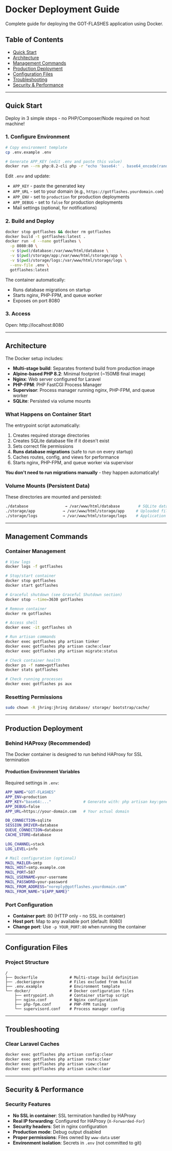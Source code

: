 # Docker Deployment Guide

Complete guide for deploying the GOT-FLASHES application using Docker.

## Table of Contents

- [Quick Start](#quick-start)
- [Architecture](#architecture)
- [Management Commands](#management-commands)
- [Production Deployment](#production-deployment)
- [Configuration Files](#configuration-files)
- [Troubleshooting](#troubleshooting)
- [Security & Performance](#security--performance)

---

## Quick Start

Deploy in 3 simple steps - no PHP/Composer/Node required on host machine!

### 1. Configure Environment

```bash
# Copy environment template
cp .env.example .env

# Generate APP_KEY (edit .env and paste this value)
docker run --rm php:8.2-cli php -r "echo 'base64:' . base64_encode(random_bytes(32)) . PHP_EOL;"
```

Edit `.env` and update:
- `APP_KEY` - paste the generated key
- `APP_URL` - set to your domain (e.g., `https://gotflashes.yourdomain.com`)
- `APP_ENV` - set to `production` for production deployments
- `APP_DEBUG` - set to `false` for production deployments
- Mail settings (optional, for notifications)

### 2. Build and Deploy

```bash
docker stop gotflashes && docker rm gotflashes
docker build -t gotflashes:latest .
docker run -d --name gotflashes \
  -p 8080:80 \
  -v $(pwd)/database:/var/www/html/database \
  -v $(pwd)/storage/app:/var/www/html/storage/app \
  -v $(pwd)/storage/logs:/var/www/html/storage/logs \
  --env-file .env \
  gotflashes:latest
```

The container automatically:
- Runs database migrations on startup
- Starts nginx, PHP-FPM, and queue worker
- Exposes on port 8080

### 3. Access

Open: http://localhost:8080

---

## Architecture

The Docker setup includes:

- **Multi-stage build**: Separates frontend build from production image
- **Alpine-based PHP 8.2**: Minimal footprint (~150MB final image)
- **Nginx**: Web server configured for Laravel
- **PHP-FPM**: PHP FastCGI Process Manager
- **Supervisor**: Process manager running nginx, PHP-FPM, and queue worker
- **SQLite**: Persisted via volume mounts

### What Happens on Container Start

The entrypoint script automatically:
1. Creates required storage directories
2. Creates SQLite database file if it doesn't exist
3. Sets correct file permissions
4. **Runs database migrations** (safe to run on every startup)
5. Caches routes, config, and views for performance
6. Starts nginx, PHP-FPM, and queue worker via supervisor

**You don't need to run migrations manually** - they happen automatically!

### Volume Mounts (Persistent Data)

These directories are mounted and persisted:

```bash
./database                → /var/www/html/database        # SQLite database
./storage/app            → /var/www/html/storage/app     # Uploaded files
./storage/logs           → /var/www/html/storage/logs    # Application logs
```

---

## Management Commands

### Container Management

```bash
# View logs
docker logs -f gotflashes

# Stop/start container
docker stop gotflashes
docker start gotflashes

# Graceful shutdown (see Graceful Shutdown section)
docker stop --time=3630 gotflashes

# Remove container
docker rm gotflashes

# Access shell
docker exec -it gotflashes sh

# Run artisan commands
docker exec gotflashes php artisan tinker
docker exec gotflashes php artisan cache:clear
docker exec gotflashes php artisan migrate:status

# Check container health
docker ps -f name=gotflashes
docker stats gotflashes

# Check running processes
docker exec gotflashes ps aux
```

### Resetting Permissions
```bash
sudo chown -R jhring:jhring database/ storage/ bootstrap/cache/
```

---

## Production Deployment

### Behind HAProxy (Recommended)

The Docker container is designed to run behind HAProxy for SSL termination

#### Production Environment Variables

Required settings in `.env`:

```bash
APP_NAME="GOT-FLASHES"
APP_ENV=production
APP_KEY="base64:..."              # Generate with: php artisan key:generate --show
APP_DEBUG=false
APP_URL=https://your-domain.com   # Your actual domain

DB_CONNECTION=sqlite
SESSION_DRIVER=database
QUEUE_CONNECTION=database
CACHE_STORE=database

LOG_CHANNEL=stack
LOG_LEVEL=info

# Mail configuration (optional)
MAIL_MAILER=smtp
MAIL_HOST=smtp.example.com
MAIL_PORT=587
MAIL_USERNAME=your-username
MAIL_PASSWORD=your-password
MAIL_FROM_ADDRESS="noreply@gotflashes.yourdomain.com"
MAIL_FROM_NAME="${APP_NAME}"
```

### Port Configuration

- **Container port**: 80 (HTTP only - no SSL in container)
- **Host port**: Map to any available port (default: 8080)
- **Change port**: Use `-p YOUR_PORT:80` when running the container
---

## Configuration Files

### Project Structure

```
/
├── Dockerfile              # Multi-stage build definition
├── .dockerignore           # Files excluded from build
├── .env.example            # Environment template
└── docker/                 # Docker configuration files
    ├── entrypoint.sh       # Container startup script
    ├── nginx.conf          # Nginx configuration
    ├── php-fpm.conf        # PHP-FPM tuning
    └── supervisord.conf    # Process manager config
```

---

## Troubleshooting

### Clear Laravel Caches

```bash
docker exec gotflashes php artisan config:clear
docker exec gotflashes php artisan route:clear
docker exec gotflashes php artisan view:clear
docker exec gotflashes php artisan cache:clear
```
---

## Security & Performance

### Security Features

- **No SSL in container**: SSL termination handled by HAProxy
- **Real IP forwarding**: Configured for HAProxy (`X-Forwarded-For`)
- **Security headers**: Set in nginx configuration
- **Production mode**: Debug output disabled
- **Proper permissions**: Files owned by `www-data` user
- **Environment isolation**: Secrets in `.env` (not committed to git)
